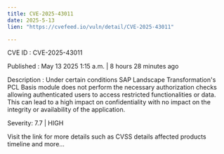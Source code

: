 ```yaml
---
title: CVE-2025-43011
date: 2025-5-13
lien: "https://cvefeed.io/vuln/detail/CVE-2025-43011"

---
```


CVE ID : CVE-2025-43011

Published :  May 13
2025
1:15 a.m. | 8 hours
28 minutes ago

Description : Under certain conditions
SAP Landscape Transformation's PCL Basis module does not perform the necessary authorization checks
allowing authenticated users to access restricted functionalities or data. This can lead to a high impact on confidentiality with no impact on the integrity or availability of the application.

Severity: 7.7 | HIGH

Visit the link for more details
such as CVSS details
affected products
timeline
and more...
